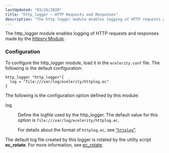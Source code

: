 ```yaml
---
lastUpdated: "03/26/2020"
title: "http_logger – HTTP Requests and Responses"
description: "The http logger module enables logging of HTTP requests and responses made by the httpsrv Module To configure the http logger module load it in the ecelerity conf file The following is the default configuration Example 71 65 http logger Configuration The following is the configuration option defined by this..."
---
```


The http_logger module enables logging of HTTP requests and responses made by the [httpsrv Module](/momentum/3/3-rest/rest-configuring).

### <a name="modules.http_logger.configuration"></a> Configuration

To configure the http_logger module, load it in the `ecelerity.conf` file. The following is the default configuration:

<a name="modules.http_logger.configuration.example"></a> 


```
http_logger "http_logger"{
  log = "file:///var/log/ecelerity/httplog.ec"
}
```

The following is the configuration option defined by this module:

<dl class="variablelist">

<dt>log</dt>

<dd>

Define the logfile used by the http_logger. The default value for this option is `file:///var/log/ecelerity/httplog.ec`.

For details about the format of `httplog.ec`, see [“`httplog`”](/momentum/4/log-formats-httplog).

</dd>

</dl>

The default log file created by this logger is rotated by the utility script **ec_rotate**. For more information, see [ec_rotate](/momentum/4/executable/ec-rotate).